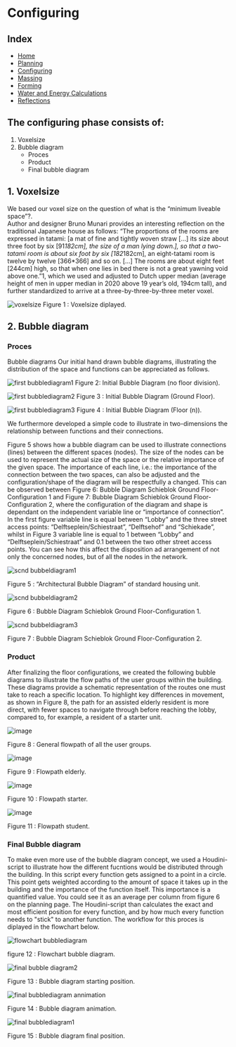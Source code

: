 # Configuring

## Index
- [Home](https://jeroentudelft.github.io/)
- [Planning](https://jeroentudelft.github.io/webpages/planning)
- [Configuring](https://jeroentudelft.github.io/webpages/configuring)
- [Massing](https://jeroentudelft.github.io/webpages/massing)
- [Forming](https://jeroentudelft.github.io/webpages/forming)
- [Water and Energy Calculations](https://jeroentudelft.github.io/webpages/waterandenergycalculations)
- [Reflections](https://jeroentudelft.github.io/webpages/reflections)


## The configuring phase consists of:
1. Voxelsize
2. Bubble diagram
   - Proces
   - Product
   - Final bubble diagram


## 1. Voxelsize
We based our voxel size on the question of what is the “minimum liveable space”?.  
Author and designer Bruno Munari provides an interesting reflection on the traditional Japanese house as follows: 
“The proportions of the rooms are expressed in tatami: [a mat of fine and tightly woven straw […] its size about three foot by six [91*182cm], the size of a man lying down.], so that a two-tatami room is about six foot by six [182*182cm], an eight-tatami room is twelve by twelve [366*366] and so on. […] The rooms are about eight feet [244cm] high, so that when one lies in bed there is not a great yawning void above one.”1, which we used and adjusted to Dutch upper median (average height of men in upper median in 2020 above 19 year’s old, 194cm tall), and further standardized to arrive at a three-by-three-by-three meter voxel.

![voxelsize](https://github.com/user-attachments/assets/a2f754a6-8ac9-4d95-a2ee-8810c5068083)
Figure 1 : Voxelsize diplayed.


## 2. Bubble diagram
### Proces

Bubble diagrams
Our initial hand drawn bubble diagrams, illustrating the distribution of the space and functions can be appreciated as follows.

![first bubblediagram1](https://github.com/user-attachments/assets/b608ba38-3c84-4ce6-8dc2-539be0dba4de)
Figure 2: Initial Bubble Diagram (no floor division).


![first bubblediagram2](https://github.com/user-attachments/assets/cbe3d8ba-4091-4017-840c-dab248edc2e1)
Figure 3 : Initial Bubble Diagram (Ground Floor).


![first bubblediagram3](https://github.com/user-attachments/assets/0dd4559b-39d7-4c00-92f0-6d9e1384b4fd)
Figure 4 : Initial Bubble Diagram (Floor (n)).


We furthermore developed a simple code to illustrate in two-dimensions the relationship between functions and their connections. 

Figure 5 shows how a bubble diagram can be used to illustrate connections (lines) between the different spaces (nodes). The size of the nodes can be used to represent the actual size of the space or the relative importance of the given space. The importance of each line, i.e.: the importance of the connection between the two spaces, can also be adjusted and the configuration/shape of the diagram will be respectfully a changed. This can be observed between Figure 6: Bubble Diagram Schieblok Ground Floor-Configuration 1 and Figure 7: Bubble Diagram Schieblok Ground Floor-Configuration 2, where the configuration of the diagram and shape is dependant on the independent variable line or “importance of connection”. In the first figure variable line is equal between “Lobby” and the three street access points: “Delftseplein/Schiestraat”, “Delftsehof” and “Schiekade”, whilst in Figure 3 variable line is equal to 1 between “Lobby” and “Delftseplein/Schiestraat” and 0.1 between the two other street access points. You can see how this affect the disposition ad arrangement of not only the concerned nodes, but of all the nodes in the network.

![scnd bubbeldiagram1](https://github.com/user-attachments/assets/3ce916e6-8d6f-4e8d-a489-3f63e76fad18)

Figure 5 : “Architectural Bubble Diagram” of standard housing unit.


![scnd bubbeldiagram2](https://github.com/user-attachments/assets/1071e24d-bde9-48b7-b4af-3ad7393a3eae)

Figure 6 : Bubble Diagram Schieblok Ground Floor-Configuration 1.


![scnd bubbeldiagram3](https://github.com/user-attachments/assets/18190eb2-969b-4240-b84c-61784f6b1702)

Figure 7 : Bubble Diagram Schieblok Ground Floor-Configuration 2.



### Product
After finalizing the floor configurations, we created the following bubble diagrams to illustrate the flow paths of the user groups within the building. These diagrams provide a schematic representation of the routes one must take to reach a specific location. To highlight key differences in movement, as shown in Figure 8, the path for an assisted elderly resident is more direct, with fewer spaces to navigate through before reaching the lobby, compared to, for example, a resident of a starter unit.

![image](https://github.com/user-attachments/assets/025d6f99-ebe8-405c-8d8e-0f20f63f21e6)

Figure 8 : General flowpath of all the user groups.

![image](https://github.com/user-attachments/assets/d87dd5f0-65a9-4f2e-9734-ee8c5f6e7805)

Figure 9 : Flowpath elderly.


![image](https://github.com/user-attachments/assets/0b1a3e24-0195-4f74-b230-9cb681e958f0)

Figure 10 : Flowpath starter.


![image](https://github.com/user-attachments/assets/d0e4b888-939b-45e7-92bb-2c18753b7837)

Figure 11 : Flowpath student.


### Final Bubble diagram

To make even more use of the bubble diagram concept, we used a Houdini-script to illustrate how the different fucntions would be distributed through the building. In this script every function gets assigned to a point in a circle. This point gets weighted according to the amount of space it takes up in the building and the importance of the function itself. This importance is a quantified value. You could see it as an average per column from figure 6 on the planning page. The Houdini-script than calculates the exact and most efficient position for every function, and by how much every function needs to "stick" to another function. The workflow for this proces is diplayed in the flowchart below.


![flowchart bubblediagram](https://github.com/user-attachments/assets/2c2eaa98-2ab9-4ecc-b8a9-6b7dfdf78b96)

figure 12 : Flowchart bubble diagram.


![final bubble diagram2](https://github.com/user-attachments/assets/44d8e5a3-aae5-4bfb-8944-da65985604b7)

Figure 13 : Bubble diagram starting position.


![final bubblediagram annimation](https://github.com/user-attachments/assets/02d1149b-8a7f-4c2f-8b26-1c91ac47244c)

Figure 14 : Bubble diagram animation.


![final bubblediagram1](https://github.com/user-attachments/assets/4f01ff2e-422e-496c-86dd-59f86dcc6961)

Figure 15 : Bubble diagram final position.





